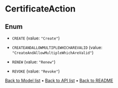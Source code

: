

# CertificateAction

## Enum


* `CREATE` (value: `"Create"`)

* `CREATEANDALLOWMULTIPLEWHICHAREVALID` (value: `"CreateAndAllowMultipleWhichAreValid"`)

* `RENEW` (value: `"Renew"`)

* `REVOKE` (value: `"Revoke"`)



[Back to Model list](../README.md#documentation-for-models) &#8226; [Back to API list](../README.md#documentation-for-api-endpoints) &#8226; [Back to README](../README.md)


